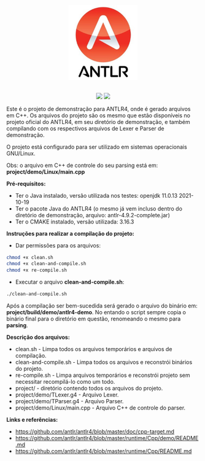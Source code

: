 <div align='center'>

<img src="extras/images/logo.jpeg" width="180" >

</div>

<p align="center">
    <br>
    <img src="https://img.shields.io/github/languages/count/melchisedech333/antlr4-demonstration-project?style=for-the-badge" >
    <img src="https://img.shields.io/github/repo-size/melchisedech333/antlr4-demonstration-project?style=for-the-badge" >
</p>

Este é o projeto de demonstração para ANTLR4, onde é gerado arquivos em C++. Os arquivos do projeto são os mesmo que estão disponíveis no projeto oficial do ANTLR4, em seu diretório de demonstração, e também compilando com os respectivos arquivos de Lexer e Parser de demonstração.

O projeto está configurado para ser utilizado em sistemas operacionais GNU/Linux.

Obs: o arquivo em C++ de controle do seu parsing está em: <b>project/demo/Linux/main.cpp</b>

<b>Pré-requisitos:</b>
- Ter o Java instalado, versão utilizada nos testes: openjdk 11.0.13 2021-10-19
- Ter o pacote Java do ANTLR4 (o mesmo já vem incluso dentro do diretório de demonstração, arquivo: antlr-4.9.2-complete.jar)
- Ter o CMAKE instalado, versão utilizada: 3.16.3

<b>Instruções para realizar a compilação do projeto:</b>
- Dar permissões para os arquivos:
```bash
chmod +x clean.sh
chmod +x clean-and-compile.sh
chmod +x re-compile.sh
```
- Executar o arquivo <b>clean-and-compile.sh</b>:
```bash
./clean-and-compile.sh
```

Após a compilação ser bem-sucedida será gerado o arquivo do binário em: <b>project/build/demo/antlr4-demo</b>.
No entando o script sempre copia o binário final para o diretório em questão, renomeando o mesmo para <b>parsing</b>.

<b>Descrição dos arquivos:</b>
- clean.sh - Limpa todos os arquivos temporários e arquivos de compilação.
- clean-and-compile.sh - Limpa todos os arquivos e reconstrói binários do projeto.
- re-compile.sh - Limpa arquivos temporários e reconstrói projeto sem necessitar recompilá-lo como um todo.
- project/ - diretório contendo todos os arquivos do projeto.
- project/demo/TLexer.g4 - Arquivo Lexer.
- project/demo/TParser.g4 - Arquivo Parser.
- project/demo/Linux/main.cpp - Arquivo C++ de controle do parser.

<b>Links e referências:</b>
- https://github.com/antlr/antlr4/blob/master/doc/cpp-target.md
- https://github.com/antlr/antlr4/blob/master/runtime/Cpp/demo/README.md
- https://github.com/antlr/antlr4/blob/master/runtime/Cpp/README.md


